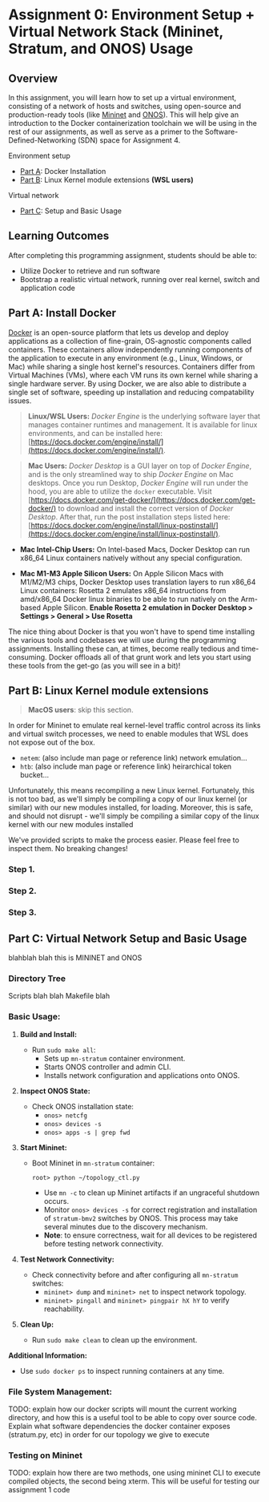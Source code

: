 # **Assignment 0**: Environment Setup + Virtual Network Stack (Mininet, Stratum, and ONOS) Usage
## Overview
In this assignment, you will learn how to set up a virtual environment, consisting of a network of hosts and switches, using open-source and production-ready tools (like [Mininet](http://mininet.org/) and [ONOS](https://opennetworking.org/onos/)). This will help give an introduction to the Docker containerization toolchain we will be using in the rest of our assignments, as well as serve as a primer to the Software-Defined-Networking (SDN) space for Assignment 4.

Environment setup
* [Part A](#part-a-install-docker): Docker Installation
* [Part B](#Linux-Kernel-module-extensions): Linux Kernel module extensions **(WSL users)** 

Virtual network
* [Part C](#part-c-virtual-network-setup-and-basic-usage): Setup and Basic Usage


## Learning Outcomes

After completing this programming assignment, students should be able to:

* Utilize Docker to retrieve and run software
* Bootstrap a realistic virtual network, running over real kernel, switch and application code

## Part A: Install Docker

[Docker](https://www.docker.com/) is an open-source platform that lets us develop and deploy applications as a collection of fine-grain, OS-agnostic components called containers. These containers allow independently running components of the application to execute in any environment (e.g., Linux, Windows, or Mac) while sharing a single host kernel's resources. Containers differ from Virtual Machines (VMs), where each VM runs its own kernel while sharing a single hardware server. By using Docker, we are also able to distribute a single set of software, speeding up installation and reducing compatability issues.

> **Linux/WSL Users:** *Docker Engine* is the underlying software layer that manages container runtimes and management. It is available for linux environments, and can be installed here: [https://docs.docker.com/engine/install/](https://docs.docker.com/engine/install/).

> **Mac Users:** *Docker Desktop* is a GUI layer on top of *Docker Engine*, and is the only streamlined way to ship *Docker Engine* on Mac desktops. Once you run Desktop, *Docker Engine* will run under the hood, you are able to utilize the `docker` executable. Visit [https://docs.docker.com/get-docker/](https://docs.docker.com/get-docker/) to download and install the correct version of *Docker Desktop*. After that, run the post installation steps listed here: [https://docs.docker.com/engine/install/linux-postinstall/](https://docs.docker.com/engine/install/linux-postinstall/).

* **Mac Intel-Chip Users:** On Intel-based Macs, Docker Desktop can run x86_64 Linux containers natively without any special configuration.

* **Mac M1-M3 Apple Silicon Users:** 
On Apple Silicon Macs with M1/M2/M3 chips, Docker Desktop uses translation layers to run x86_64 Linux containers: Rosetta 2 emulates x86_64 instructions from amd/x86_64 Docker linux binaries to be able to run natively on the Arm-based Apple Silicon. **Enable Rosetta 2 emulation in Docker Desktop > Settings > General > Use Rosetta**

The nice thing about Docker is that you won't have to spend time installing the various tools and codebases we will use during the programming assignments. Installing these can, at times, become really tedious and time-consuming. Docker offloads all of that grunt work and lets you start using these tools from the get-go (as you will see in a bit)!

## Part B: Linux Kernel module extensions
> **MacOS users**: skip this section.

In order for Mininet to emulate real kernel-level traffic control across its links and virtual switch processes, we need to enable modules that WSL does not expose out of the box.
* `netem`: (also include man page or reference link) network emulation...
* `htb`: (also include man page or reference link) heirarchical token bucket...

Unfortunately, this means recompiling a new Linux kernel. Fortunately, this is not too bad, as we'll simply be compiling a copy of our linux kernel (or similar) with our new modules installed, for loading. Moreover, this is safe, and should not disrupt - we'll simply be compiling a similar copy of the linux kernel with our new modules installed

We've provided scripts to make the process easier. Please feel free to inspect them.
No breaking changes!
### Step 1.

### Step 2.
### Step 3.


## Part C: Virtual Network Setup and Basic Usage
blahblah blah this is MININET and ONOS

### Directory Tree
Scripts blah blah 
Makefile blah

### Basic Usage:
1. **Build and Install:**
   - Run `sudo make all`:
     - Sets up `mn-stratum` container environment.
     - Starts ONOS controller and admin CLI.
     - Installs network configuration and applications onto ONOS.

2. **Inspect ONOS State:**
   - Check ONOS installation state:
     - `onos> netcfg`
     - `onos> devices -s`
     - `onos> apps -s | grep fwd`

3. **Start Mininet:**
   - Boot Mininet in `mn-stratum` container:
     ```
     root> python ~/topology_ctl.py
     ```
     - Use `mn -c` to clean up Mininet artifacts if an ungraceful shutdown occurs.
     - Monitor `onos> devices -s` for correct registration and installation of `stratum-bmv2` switches by ONOS. This process may take several minutes due to the discovery mechanism. 
     - **Note**: to ensure correctness, wait for all devices to be registered before testing network connectivity.

4. **Test Network Connectivity:**
   - Check connectivity before and after configuring all `mn-stratum` switches:
     - `mininet> dump` and `mininet> net` to inspect network topology.
     - `mininet> pingall` and `mininet> pingpair hX hY` to verify reachability.

5. **Clean Up:**
   - Run `sudo make clean` to clean up the environment.

**Additional Information:**
- Use `sudo docker ps` to inspect running containers at any time.

### File System Management:
TODO: explain how our docker scripts will mount the current working directory, and how this is a useful tool to be able to copy over source code. Explain what software dependencies the docker container exposes (stratum.py, etc) in order for our topology we give to execute

### Testing on Mininet
TODO: explain how there are two methods, one using mininet CLI to execute compiled objects, the second being xterm. This will be useful for testing our assignment 1 code